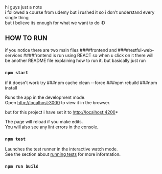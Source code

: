 hi guys just a note<br> 
i followed a course from udemy but i rushed it so i don't understand every single thing<br>
but i believe its enough for what we want to do :D<br>

## HOW TO RUN

if you notice there are two main files ####frontend and ####restful-web-services
####frontend is run using REACT so when u click on it there will be another README file explaining how to run it.
but basically just run 
### `npm start`

if it doesn't work try 
###npm cache clean --force
###npm rebuild
###npm install

Runs the app in the development mode.<br>
Open [http://localhost:3000](http://localhost:3000) to view it in the browser.

but for this project i have set it to [http://localhost:4200](http://localhost:4200)*

The page will reload if you make edits.<br>
You will also see any lint errors in the console.

### `npm test`

Launches the test runner in the interactive watch mode.<br>
See the section about [running tests](https://facebook.github.io/create-react-app/docs/running-tests) for more information.

### `npm run build`
